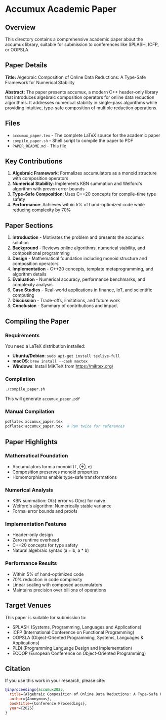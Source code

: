 # Accumux Academic Paper

## Overview

This directory contains a comprehensive academic paper about the accumux library, suitable for submission to conferences like SPLASH, ICFP, or OOPSLA.

## Paper Details

**Title:** Algebraic Composition of Online Data Reductions: A Type-Safe Framework for Numerical Stability

**Abstract:** The paper presents accumux, a modern C++ header-only library that introduces algebraic composition operators for online data reduction algorithms. It addresses numerical stability in single-pass algorithms while providing intuitive, type-safe composition of multiple reduction operations.

## Files

- `accumux_paper.tex` - The complete LaTeX source for the academic paper
- `compile_paper.sh` - Shell script to compile the paper to PDF
- `PAPER_README.md` - This file

## Key Contributions

1. **Algebraic Framework**: Formalizes accumulators as a monoid structure with composition operators
2. **Numerical Stability**: Implements KBN summation and Welford's algorithm with proven error bounds
3. **Type-Safe Composition**: Uses C++20 concepts for compile-time type safety
4. **Performance**: Achieves within 5% of hand-optimized code while reducing complexity by 70%

## Paper Sections

1. **Introduction** - Motivates the problem and presents the accumux solution
2. **Background** - Reviews online algorithms, numerical stability, and compositional programming
3. **Design** - Mathematical foundation including monoid structure and composition operators
4. **Implementation** - C++20 concepts, template metaprogramming, and algorithm details
5. **Evaluation** - Numerical accuracy, performance benchmarks, and complexity analysis
6. **Case Studies** - Real-world applications in finance, IoT, and scientific computing
7. **Discussion** - Trade-offs, limitations, and future work
8. **Conclusion** - Summary of contributions and impact

## Compiling the Paper

### Requirements

You need a LaTeX distribution installed:
- **Ubuntu/Debian**: `sudo apt-get install texlive-full`
- **macOS**: `brew install --cask mactex`
- **Windows**: Install MiKTeX from https://miktex.org/

### Compilation

```bash
./compile_paper.sh
```

This will generate `accumux_paper.pdf`

### Manual Compilation

```bash
pdflatex accumux_paper.tex
pdflatex accumux_paper.tex  # Run twice for references
```

## Paper Highlights

### Mathematical Foundation
- Accumulators form a monoid (T, ⊕, e)
- Composition preserves monoid properties
- Homomorphisms enable type-safe transformations

### Numerical Analysis
- KBN summation: O(ε) error vs O(nε) for naive
- Welford's algorithm: Numerically stable variance
- Formal error bounds and proofs

### Implementation Features
- Header-only design
- Zero runtime overhead
- C++20 concepts for type safety
- Natural algebraic syntax (a + b, a * b)

### Performance Results
- Within 5% of hand-optimized code
- 70% reduction in code complexity
- Linear scaling with composed accumulators
- Maintains precision over billions of operations

## Target Venues

This paper is suitable for submission to:
- SPLASH (Systems, Programming, Languages and Applications)
- ICFP (International Conference on Functional Programming)
- OOPSLA (Object-Oriented Programming, Systems, Languages & Applications)
- PLDI (Programming Language Design and Implementation)
- ECOOP (European Conference on Object-Oriented Programming)

## Citation

If you use this work in your research, please cite:

```bibtex
@inproceedings{accumux2025,
  title={Algebraic Composition of Online Data Reductions: A Type-Safe Framework for Numerical Stability},
  author={Anonymous},
  booktitle={Conference Proceedings},
  year={2025}
}
```